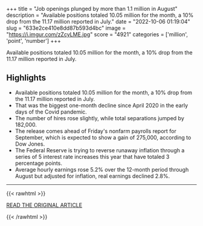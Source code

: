 +++
title = "Job openings plunged by more than 1.1 million in August"
description = "Available positions totaled 10.05 million for the month, a 10% drop from the 11.17 million reported in July."
date = "2022-10-06 01:19:04"
slug = "633e2ce410e8dd87b593d4bc"
image = "https://i.imgur.com/zZcyLME.jpg"
score = "4921"
categories = ['million', 'point', 'number']
+++

Available positions totaled 10.05 million for the month, a 10% drop from the 11.17 million reported in July.

## Highlights

- Available positions totaled 10.05 million for the month, a 10% drop from the 11.17 million reported in July.
- That was the biggest one-month decline since April 2020 in the early days of the Covid pandemic.
- The number of hires rose slightly, while total separations jumped by 182,000.
- The release comes ahead of Friday's nonfarm payrolls report for September, which is expected to show a gain of 275,000, according to Dow Jones.
- The Federal Reserve is trying to reverse runaway inflation through a series of 5 interest rate increases this year that have totaled 3 percentage points.
- Average hourly earnings rose 5.2% over the 12-month period through August but adjusted for inflation, real earnings declined 2.8%.

---

{{< rawhtml >}}
  <p class="article-category">
    <a target="_blank" href="https://www.cnbc.com/2022/10/04/jolts-august-2022.html">READ THE ORIGINAL ARTICLE</a>
  </p>
{{< /rawhtml >}}

